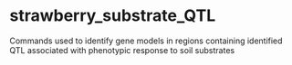 # strawberry_substrate_QTL
Commands used to identify gene models in regions containing identified QTL associated with phenotypic response to soil substrates

